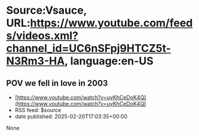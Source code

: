 # Source:Vsauce, URL:https://www.youtube.com/feeds/videos.xml?channel_id=UC6nSFpj9HTCZ5t-N3Rm3-HA, language:en-US

## POV we fell in love in 2003
 - [https://www.youtube.com/watch?v=uyKhCeDoK4Q](https://www.youtube.com/watch?v=uyKhCeDoK4Q)
 - RSS feed: $source
 - date published: 2025-02-20T17:03:35+00:00

None

